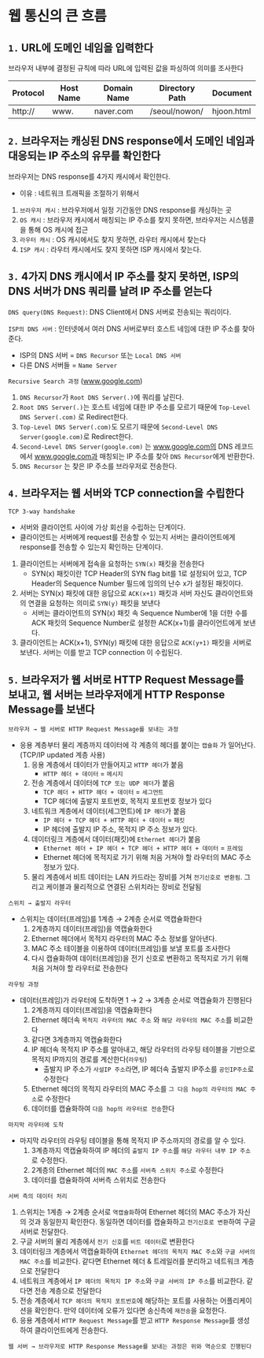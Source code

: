 # 웹 통신의 큰 흐름

## `1.` URL에 도메인 네임을 입력한다

브라우저 내부에 결정된 규칙에 따라 URL에 입력된 값을 파싱하여 의미를 조사한다

| Protocol | Host Name | Domain Name | Directory Path | Document |
| --- | --- | --- | --- | --- |
| http:// | www. | naver.com | /seoul/nowon/ | hjoon.html |

## `2.` 브라우저는 캐싱된 DNS response에서 도메인 네임과 대응되는 IP 주소의 유무를 확인한다

브라우저는 DNS response를 4가지 캐시에서 확인한다.

- 이유 : 네트워크 트래픽을 조절하기 위해서

1. `브라우저 캐시` : 브라우저에서 일정 기간동안 DNS response를 캐싱하는 곳
2. `OS 캐시` : 브라우저 캐시에서 매칭되는 IP 주소를 찾지 못하면, 브라우저는 시스템콜을 통해 OS 캐시에 접근
3. `라우터 캐시` : OS 캐시에서도 찾지 못하면, 라우터 캐시에서 찾는다
4. `ISP 캐시` : 라우터 캐시에서도 찾지 못하면 ISP 캐시에서 찾는다.

## `3.` 4가지 DNS 캐시에서 IP 주소를 찾지 못하면, ISP의 DNS 서버가 DNS 쿼리를 날려 IP 주소를 얻는다

`DNS query(DNS Request)`:  DNS Client에서 DNS 서버로 전송되는 쿼리이다.

`ISP의 DNS 서버` : 인터넷에서 여러 DNS 서버로부터 호스트 네임에 대한 IP 주소를 찾아준다.

- ISP의 DNS 서버 = `DNS Recursor` 또는 `Local DNS 서버`
- 다른 DNS 서버들 = `Name Server`

`Recursive Search 과정` (www.google.com)

1. `DNS Recursor`가 `Root DNS Server(.)`에 쿼리를 날린다.
2. `Root DNS Server(.)`는 호스트 네임에 대한 IP 주소를 모르기 때문에 `Top-Level DNS Server(.com)` 로 Redirect한다.
3. `Top-Level DNS Server(.com)`도 모르기 때문에 `Second-Level DNS Server(google.com)`로 Redirect한다.
4. `Second-Level DNS Server(google.com)` 는 www.google.com의 DNS 레코드에서 www.google.com과 매칭되는 IP 주소를 찾아 `DNS Recursor`에게 반환한다.
5. `DNS Recursor` 는 찾은 IP 주소를 브라우저로 전송한다.

## `4.` 브라우저는 웹 서버와 TCP connection을 수립한다

`TCP 3-way handshake`

- 서버와 클라이언트 사이에 가상 회선을 수립하는 단계이다.
- 클라이언트는 서버에게 request를 전송할 수 있는지 서버는 클라이언트에게 response를 전송할 수 있는지 확인하는 단계이다.

1. 클라이언트는 서버에게 접속을 요청하는 `SYN(x)` 패킷을 전송한다
    - SYN(x) 패킷이란 TCP Header의 SYN flag bit를 1로 설정되어 있고, TCP Header의 Sequence Number 필드에 임의의 난수 x가 설정된 패킷이다.
2. 서버는 SYN(x) 패킷에 대한 응답으로 `ACK(x+1)` 패킷과 서버 자신도 클라이언트와의 연결을 요청하는 의미로 `SYN(y)` 패킷을 보낸다
    - 서버는 클라이언트의 SYN(x) 패킷 속 Sequence Number에 1을 더한 수를 ACK 패킷의 Sequence Number로 설정한 ACK(x+1)를 클라이언트에게 보낸다.
3. 클라이언트는 ACK(x+1), SYN(y) 패킷에 대한 응답으로 `ACK(y+1)` 패킷을 서버로 보낸다. 서버는 이를 받고 TCP connection 이 수립된다.

## `5.` 브라우저가 웹 서버로 HTTP Request Message를 보내고, 웹 서버는 브라우저에게 HTTP Response Message를 보낸다

`브라우저 → 웹 서버로 HTTP Request Message를 보내는 과정`

- 응용 계층부터 물리 계층까지 데이터에 각 계층의 헤더를 붙이는 `캡슐화` 가 일어난다.(TCP/IP updated 계층 사용)
    1. 응용 계층에서 데이터가 만들어지고 `HTTP 헤더`가 붙음
        - `HTTP 헤더 + 데이터` = `메시지`
    2. 전송 계층에서 데이터에 `TCP 또는 UDP 헤더`가 붙음
        - `TCP 헤더 + HTTP 헤더 + 데이터` = `세그먼트`
        - TCP 헤더에 출발지 포트번호, 목적지 포트번호 정보가 있다
    3. 네트워크 계층에서 데이터(세그먼트)에 `IP 헤더`가 붙음
        - `IP 헤더 + TCP 헤더 + HTTP 헤더 + 데이터` = `패킷`
        - IP 헤더에 출발지 IP 주소, 목적지 IP 주소 정보가 있다.
    4. 데이터링크 계층에서 데이터(패킷)에 `Ethernet 헤더`가 붙음
        - `Ethernet 헤더 + IP 헤더 + TCP 헤더 + HTTP 헤더 + 데이터` = `프레임`
        - Ethernet 헤더에 목적지로 가기 위해 처음 거쳐야 할 라우터의 MAC 주소 정보가 있다.
    5. 물리 계층에서 비트 데이터는 LAN 카드라는 장비를 거쳐 `전기신호로 변환됨`. 그리고 케이블과 물리적으로 연결된 스위치라는 장비로 전달됨
    

`스위치 → 출발지 라우터`

- 스위치는 데이터(프레임)를 1계층 → 2계층 순서로 역캡슐화한다
    1. 2계층까지 데이터(프레임)을 역캡슐화한다
    2. Ethernet 헤더에서 목적지 라우터의 MAC 주소 정보를 알아낸다.
    3. MAC 주소 테이블을 이용하여 데이터(프레임)를 보낼 포트를 조사한다
    4. 다시 캡슐화하여 데이터(프레임)을 전기 신호로 변환하고 목적지로 가기 위해 처음 거쳐야 할 라우터로 전송한다

`라우팅 과정`

- 데이터(프레임)가 라우터에 도착하면 1 → 2 → 3계층 순서로 역캡슐화가 진행된다
    1. 2계층까지 데이터(프레임)을 역캡슐화한다
    2. Ethernet 헤더속 `목적지 라우터의 MAC 주소` 와 `해당 라우터의 MAC 주소`를 비교한다
    3. 같다면 3계층까지 역캡슐화한다
    4. IP 헤더속 목적지 IP 주소를 알아내고, 해당 라우터의 라우팅 테이블을 기반으로 목적지 IP까지의 경로를 계산한다(`라우팅`)
        - 출발지 IP 주소가 `사설IP 주소`라면, IP 헤더속 출발지 IP주소를 `공인IP주소`로 수정한다
    5. Ethernet 헤더의 목적지 라우터의 MAC 주소를 `그 다음 hop의 라우터의 MAC 주소`로 수정한다
    6. 데이터를 캡슐화하여 `다음 hop의 라우터로 전송`한다
    

`마지막 라우터에 도착`

- 마지막 라우터의 라우팅 테이블을 통해 목적지 IP 주소까지의 경로를 알 수 있다.
    1. 3계층까지 역캡슐화하여 IP 헤더의 `출발지 IP 주소`를 `해당 라우터 내부 IP 주소`로 수정한다.
    2. 2계층의 Ethernet 헤더의 `MAC 주소`를 `서버측 스위치 주소`로 수정한다
    3. 데이터를 캡슐화하여 서버측 스위치로 전송한다

`서버 측의 데이터 처리`

1. 스위치는 1계층 → 2계층 순서로 `역캡슐화`하여 Ethernet 헤더의 MAC 주소가 자신의 것과 동일한지 확인한다. 동일하면 데이터를 캡슐화하고 `전기신호로 변환`하여 구글 서버로 전달한다.
2. 구글 서버의 물리 계층에서 `전기 신호`를 `비트 데이터`로 변환한다
3. 데이터링크 계층에서 역캡슐화하여 `Ethernet 헤더의 목적지 MAC 주소`와 `구글 서버의 MAC 주소`를 비교한다. 같다면 Ethernet 헤더 & 트레일러를 분리하고 네트워크 계층으로 전달한다
4. 네트워크 계층에서 `IP 헤더의 목적지 IP 주소`와 `구글 서버의 IP 주소`를 비교한다. 같다면 전송 계층으로 전달한다
5. 전송 계층에서 `TCP 헤더의 목적지 포트번호`에 해당하는 포트를 사용하는 어플리케이션을 확인한다. 만약 데이터에 오류가 있다면 송신측에 `재전송`을 요청한다.
6. 응용 계층에서 `HTTP Request Message`를 받고 `HTTP Response Message`를 생성하여 클라이언트에게 전송한다.

`웹 서버 → 브라우저로 HTTP Response Message를 보내는 과정은 위와 역순으로 진행된다`